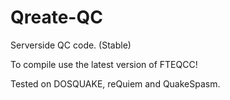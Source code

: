 Qreate-QC
=========

Serverside QC code. (Stable)

To compile use the latest version of FTEQCC!

Tested on DOSQUAKE, reQuiem and QuakeSpasm.
